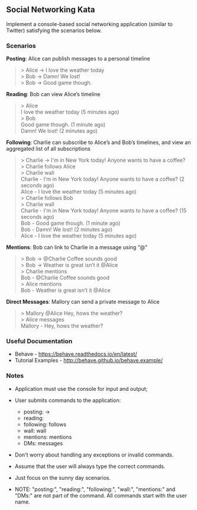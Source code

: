 Social Networking Kata
----------------------

Implement a console-based social networking application (similar to Twitter) satisfying the scenarios below.

### Scenarios

**Posting**: Alice can publish messages to a personal timeline

> \> Alice -> I love the weather today  
> \> Bob -> Damn! We lost!  
> \> Bob -> Good game though.  

**Reading**: Bob can view Alice’s timeline

> \> Alice  
> I love the weather today (5 minutes ago)  
> \> Bob  
> Good game though. (1 minute ago)  
> Damn! We lost! (2 minutes ago)  

**Following**: Charlie can subscribe to Alice’s and Bob’s timelines, and view an aggregated list of all subscriptions

> \> Charlie -> I'm in New York today! Anyone wants to have a coffee?  
> \> Charlie follows Alice  
> \> Charlie wall  
> Charlie - I'm in New York today! Anyone wants to have a coffee? (2 seconds ago)  
> Alice - I love the weather today (5 minutes ago)  
> \> Charlie follows Bob  
> \> Charlie wall  
> Charlie - I'm in New York today! Anyone wants to have a coffee? (15 seconds ago)  
> Bob - Good game though. (1 minute ago)  
> Bob - Damn! We lost! (2 minutes ago)  
> Alice - I love the weather today (5 minutes ago)  

**Mentions**: Bob can link to Charlie in a message using “@"

> \> Bob -> @Charlie Coffee sounds good  
> \> Bob -> Weather is great isn’t it @Alice  
> \> Charlie mentions  
> Bob - @Charlie Coffee sounds good  
> \> Alice mentions  
> Bob - Weather is great isn’t it @Alice  

**Direct Messages**: Mallory can send a private message to Alice

> \> Mallory @Alice Hey, hows the weather?  
> \> Alice messages  
> Mallory - Hey, hows the weather?   

### Useful Documentation

* Behave - https://behave.readthedocs.io/en/latest/
* Tutorial Examples - http://behave.github.io/behave.example/

### Notes

* Application must use the console for input and output;
* User submits commands to the application:
    - posting: <user name> -> <message>
    - reading: <user name>
    - following: <user name> follows <another user>
    - wall: <user name> wall
    - mentions: <user name> mentions
    - DMs: <user name> messages
    
* Don't worry about handling any exceptions or invalid commands. 
* Assume that the user will always type the correct commands. 
* Just focus on the sunny day scenarios.
* NOTE: "posting:", "reading:", "following:", "wall:", "mentions:" and
  "DMs:" are not part of the command. All commands start with the 
  user name.

